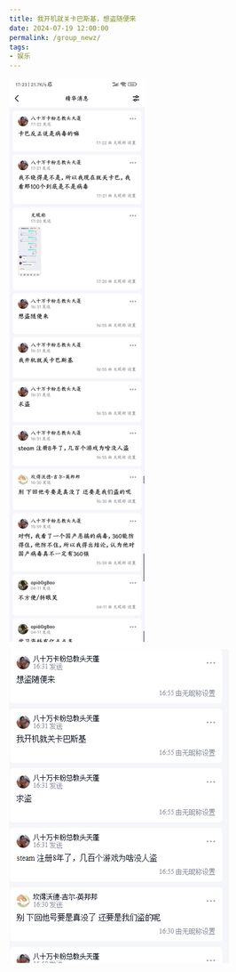 ```yaml
---
title: 我开机就关卡巴斯基，想盗随便来
date: 2024-07-19 12:00:00
permalink: /group_newz/
tags: 
- 娱乐
---
```


<img src="/group_newz/2024-07-19-01.PNG">
<img src="/group_newz/2024-07-19-02.PNG">
